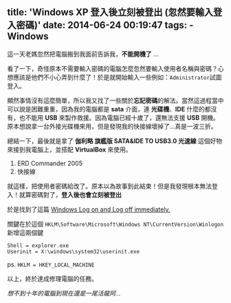 title: 'Windows XP 登入後立刻被登出 (忽然要輸入登入密碼)'
date: 2014-06-24 00:19:47
tags:
	- Windows
---

這一天老媽忽然把電腦搬到我面前告訴我，**不能開機了** ...

看了一下，奇怪原本不需要輸入密碼的電腦怎麼忽然要輸入使用者名稱與密碼？心想應該是他們不小心弄到什麼了！於是就開始輸入一些例如：`Administrator`試圖登入。

顯然事情沒有這麼簡單，所以我又找了一些關於**忘記密碼**的解法。當然這過程當中可以說是困難重重，因為我的電腦都是 **sata** 介面，連 **光碟機**、**IDE** 什麼的都沒有，也不能用 **USB** 來製作救援。因為電腦已經十歲了，還無法支援 **USB** 開機。原本想說拿一台外接光碟機來用，但是發現我的快接線壞掉了...真是一波三折。

總結一下，最後就是拿了 **伽利略 旗艦版 SATA&IDE TO USB3.0 光速線** 這個好物來接到我電腦上，並搭配 **VirtualBox** 來使用。

1. ERD Commander 2005
2. 快接線

就這樣，把使用者密碼給改了。原本以為故事到此結束！但是我發現根本無法登入！就算密碼對了，**登入後也會立刻被登出**

於是找到了這篇 [Windows Log on and Log off immediately.](http://support.microsoft.com/kb/555648/en-us)

關鍵在於這個 `HKLM\Software\Microsoft\Windows NT\CurrentVersion\Winlogon` 新增這兩個鍵

	Shell = explorer.exe
	Userinit = X:\windows\system32\userinit.exe

ps. `HKLM = HKEY_LOCAL_MACHINE`

以上，終於達成修理電腦的任務。


*想不到十年的電腦到現在還是一尾活龍阿...*

